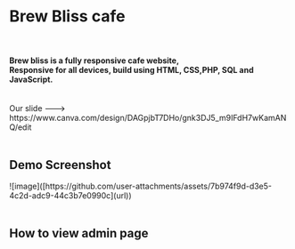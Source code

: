 <h1><strong>Brew Bliss cafe</strong><br><br></h1>
<h4>Brew bliss is a fully responsive cafe website,<br>
Responsive for all devices, build using HTML, CSS,PHP, SQL and JavaScript.<br><br></h4>
Our slide ---> https://www.canva.com/design/DAGpjbT7DHo/gnk3DJ5_m9IFdH7wKamANQ/edit<br><br>
<h2><strong>Demo Screenshot</strong><br></h2>
![image]([https://github.com/user-attachments/assets/7b974f9d-d3e5-4c2d-adc9-44c3b7e0990c](url))<br><br>
<h2><strong>How to view admin page</strong></h2>



